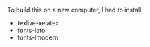 To build this on a new computer, I had to install:
 - texlive-xelatex
 - fonts-lato
 - fonts-lmodern
